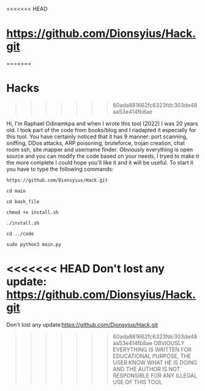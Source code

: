 <<<<<<< HEAD
# https://github.com/Dionsyius/Hack.git
=======
# Hacks
>>>>>>> 60ada881662fc6323fdc303de48aa53e414fb8ae

Hi, I'm Raphael Odinamkpa and when I wrote this tool (2022) I was 20 years old. I took part of the code from books/blog and I riadapted it especially for this tool. You have certainly noticed that it has 9 manner: port scanning, sniffing, DDos attacks, ARP poisoning, bruteforce, trojan creation, chat room ssh, site mapper and username finder. Obviously everything is open source and you can modify the code based on your needs, I tryed to make it the more complete I could hope you'll like it and it will be useful.
To start it you have to type the following commands:
```
https://github.com/Dionsyius/Hack.git
```
```
cd main
```
```
cd bash_file
```
```
chmod +x install.sh
```
```
./install.sh
```
```
cd ../code
```
```
sudo python3 main.py
```

<<<<<<< HEAD
Don't lost any update: https://github.com/Dionsyius/Hack.git
=======
Don't lost any update:https://github.com/Dionsyius/Hack.git
>>>>>>> 60ada881662fc6323fdc303de48aa53e414fb8ae
OBVIOUSLY EVERYTHING IS WRITTEN FOR EDUCATIONAL PURPOSE, THE USER KNOW WHAT HE IS DOING AND THE AUTHOR IS NOT RESPONSIBLE FOR ANY ILLEGAL USE OF THIS TOOL
